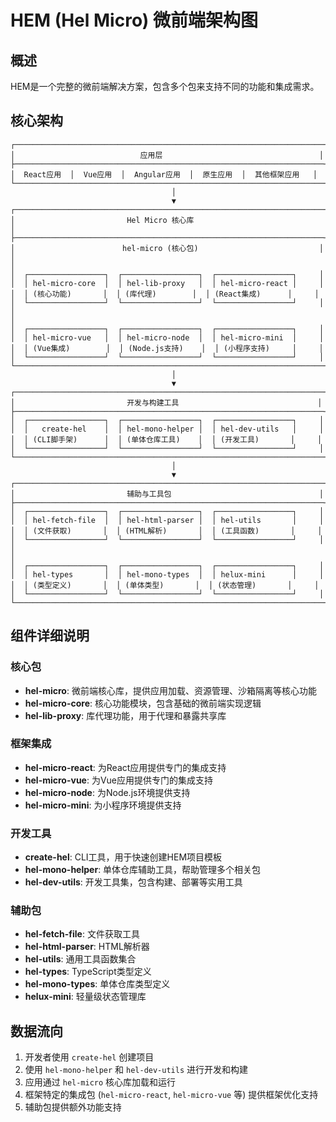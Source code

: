 # HEM (Hel Micro) 微前端架构图

## 概述
HEM是一个完整的微前端解决方案，包含多个包来支持不同的功能和集成需求。

## 核心架构

```
┌─────────────────────────────────────────────────────────────────────┐
│                            应用层                                   │
├─────────────────────────────────────────────────────────────────────┤
│  React应用  │  Vue应用  │  Angular应用  │  原生应用  │  其他框架应用   │
└─────────────────────────────────────────────────────────────────────┘
                                    │
                                    ▼
┌─────────────────────────────────────────────────────────────────────┐
│                         Hel Micro 核心库                             │
├─────────────────────────────────────────────────────────────────────┤
│                        hel-micro (核心包)                           │
│                                                                     │
│  ┌─────────────────┐  ┌─────────────────┐  ┌─────────────────┐     │
│  │ hel-micro-core  │  │ hel-lib-proxy   │  │ hel-micro-react │     │
│  │ (核心功能)       │  │ (库代理)        │  │ (React集成)      │     │
│  └─────────────────┘  └─────────────────┘  └─────────────────┘     │
│                                                                     │
│  ┌─────────────────┐  ┌─────────────────┐  ┌─────────────────┐     │
│  │ hel-micro-vue   │  │ hel-micro-node  │  │ hel-micro-mini  │     │
│  │ (Vue集成)        │  │ (Node.js支持)    │  │ (小程序支持)     │     │
│  └─────────────────┘  └─────────────────┘  └─────────────────┘     │
└─────────────────────────────────────────────────────────────────────┘
                                    │
                                    ▼
┌─────────────────────────────────────────────────────────────────────┐
│                         开发与构建工具                               │
├─────────────────────────────────────────────────────────────────────┤
│  ┌─────────────────┐  ┌─────────────────┐  ┌─────────────────┐     │
│  │   create-hel    │  │ hel-mono-helper │  │ hel-dev-utils   │     │
│  │ (CLI脚手架)      │  │ (单体仓库工具)    │  │ (开发工具)       │     │
│  └─────────────────┘  └─────────────────┘  └─────────────────┘     │
└─────────────────────────────────────────────────────────────────────┘
                                    │
                                    ▼
┌─────────────────────────────────────────────────────────────────────┐
│                         辅助与工具包                                 │
├─────────────────────────────────────────────────────────────────────┤
│  ┌─────────────────┐  ┌─────────────────┐  ┌─────────────────┐     │
│  │ hel-fetch-file  │  │ hel-html-parser │  │ hel-utils       │     │
│  │ (文件获取)       │  │ (HTML解析)       │  │ (工具函数)       │     │
│  └─────────────────┘  └─────────────────┘  └─────────────────┘     │
│                                                                     │
│  ┌─────────────────┐  ┌─────────────────┐  ┌─────────────────┐     │
│  │ hel-types       │  │ hel-mono-types  │  │ helux-mini      │     │
│  │ (类型定义)       │  │ (单体类型)       │  │ (状态管理)       │     │
│  └─────────────────┘  └─────────────────┘  └─────────────────┘     │
└─────────────────────────────────────────────────────────────────────┘
```

## 组件详细说明

### 核心包
- **hel-micro**: 微前端核心库，提供应用加载、资源管理、沙箱隔离等核心功能
- **hel-micro-core**: 核心功能模块，包含基础的微前端实现逻辑
- **hel-lib-proxy**: 库代理功能，用于代理和暴露共享库

### 框架集成
- **hel-micro-react**: 为React应用提供专门的集成支持
- **hel-micro-vue**: 为Vue应用提供专门的集成支持
- **hel-micro-node**: 为Node.js环境提供支持
- **hel-micro-mini**: 为小程序环境提供支持

### 开发工具
- **create-hel**: CLI工具，用于快速创建HEM项目模板
- **hel-mono-helper**: 单体仓库辅助工具，帮助管理多个相关包
- **hel-dev-utils**: 开发工具集，包含构建、部署等实用工具

### 辅助包
- **hel-fetch-file**: 文件获取工具
- **hel-html-parser**: HTML解析器
- **hel-utils**: 通用工具函数集合
- **hel-types**: TypeScript类型定义
- **hel-mono-types**: 单体仓库类型定义
- **helux-mini**: 轻量级状态管理库

## 数据流向
1. 开发者使用 `create-hel` 创建项目
2. 使用 `hel-mono-helper` 和 `hel-dev-utils` 进行开发和构建
3. 应用通过 `hel-micro` 核心库加载和运行
4. 框架特定的集成包 (`hel-micro-react`, `hel-micro-vue` 等) 提供框架优化支持
5. 辅助包提供额外功能支持
